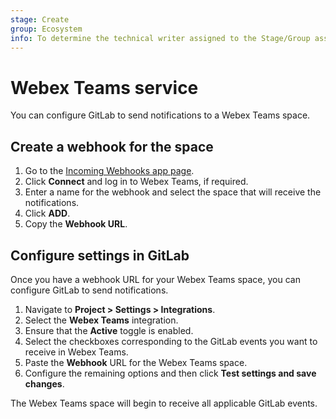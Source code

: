 ```yaml
---
stage: Create
group: Ecosystem
info: To determine the technical writer assigned to the Stage/Group associated with this page, see https://about.gitlab.com/handbook/engineering/ux/technical-writing/#designated-technical-writers
---
```


# Webex Teams service

You can configure GitLab to send notifications to a Webex Teams space.

## Create a webhook for the space

1. Go to the [Incoming Webhooks app page](https://apphub.webex.com/teams/applications/incoming-webhooks-cisco-systems).
1. Click **Connect** and log in to Webex Teams, if required.
1. Enter a name for the webhook and select the space that will receive the notifications.
1. Click **ADD**.
1. Copy the **Webhook URL**.

## Configure settings in GitLab

Once you have a webhook URL for your Webex Teams space, you can configure GitLab to send notifications.

1. Navigate to **Project > Settings > Integrations**.
1. Select the **Webex Teams** integration.
1. Ensure that the **Active** toggle is enabled.
1. Select the checkboxes corresponding to the GitLab events you want to receive in Webex Teams.
1. Paste the **Webhook** URL for the Webex Teams space.
1. Configure the remaining options and then click **Test settings and save changes**.

The Webex Teams space will begin to receive all applicable GitLab events.
